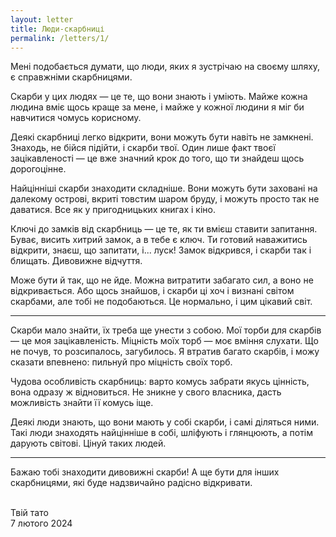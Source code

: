 ```yaml
---
layout: letter
title: Люди-скарбниці
permalink: /letters/1/
---
```


Мені подобається думати, що люди, яких я зустрічаю на своєму шляху, є справжніми скарбницями.

Скарби у цих людях — це те, що вони знають і уміють. Майже кожна людина вміє щось краще за мене, і майже у кожної людини я міг би навчитися чомусь корисному.

Деякі скарбниці легко відкрити, вони можуть бути навіть не замкнені. Знаходь, не бійся підійти, і скарби твої. Один лише факт твоєї зацікавленості — це вже значний крок до того, що ти знайдеш щось дорогоцінне.

Найцінніші скарби знаходити складніше. Вони можуть бути заховані на далекому острові, вкриті товстим шаром бруду, і можуть просто так не даватися. Все як у пригодницьких книгах і кіно.

Ключі до замків від скарбниць — це те, як ти вмієш ставити запитання. Буває, висить хитрий замок, а в тебе є ключ. Ти готовий наважитись відкрити, знаєш, що запитати, і... луск! Замок відкрився, і скарби так і блищать. Дивовижне відчуття.

Може бути й так, що не йде. Можна витратити забагато сил, а воно не відкривається. Або щось знайшов, і скарби ці хоч і визнані світом скарбами, але тобі не подобаються. Це нормально, і цим цікавий світ.

* * *

Скарби мало знайти, їх треба ще унести з собою. Мої торби для скарбів — це моя зацікавленість. Міцність моїх торб — моє вміння слухати. Що не почув, то розсипалось, загубилось. Я втратив багато скарбів, і можу сказати впевнено: пильнуй про міцність своїх торб.

Чудова особливість скарбниць: варто комусь забрати якусь цінність, вона одразу ж відновиться. Не зникне у свого власника, дасть можливість знайти її комусь іще.

Деякі люди знають, що вони мають у собі скарби, і самі діляться ними. Такі люди знаходять найцінніше в собі, шліфують і глянцюють, а потім дарують світові. Цінуй таких людей.

* * *

Бажаю тобі знаходити дивовижні скарби! А ще бути для інших скарбницями, які буде надзвичайно радісно відкривати.

\
Твій тато\
7 лютого 2024
